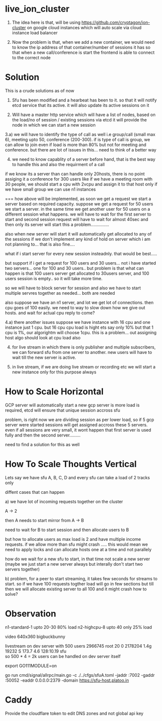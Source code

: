 # live_ion_cluster

1) The idea here is that, will be using https://github.com/cryptagon/ion-cluster on google cloud instances which will auto scale via cloud instance load balancer

2) Now the problem is that, when we add a new container, we would need to know the ip address of that container/number of sessions it has so that when a new call/conference
is start the frontend is able to connect to the correct node

Solution 
================

This is a crude solutions as of now

1) Sfu has been modified and a hearbeat has been to it. so that it will notify etcd service that its active. it will also 
update its active sessions on it

2) Will have a master http service which will have a list of nodes, based on the load/no of session / existing sessions via etcd it will provide 
the node in which we can start a new session

3.a) we will have to identify the type of call as well i.e group/call (small max 6), meeting upto 50, conference (200-300). if is type of call is group, we can allow to join even if load is more than 80% but not for meeting and conference. but there are lot of issues in this... need to think of a better way

4) we need to know capablity of a server before hand, that is the best way to handle this and also the requirment of a call

if we know its a server than can handle only 20hosts, there is no point assiging it a conference for 300 users
like if we have a meeting room with 30 people, we should start a cpu with 2vcpu and assign it to that host only
if we have small group we can use n1 instances

===  how above will be implemented, as soon we get a request we start a server based on required capacity. suppose we get a request for 50 users we start a server. in the same time we get another user for 50 users on a different session what happens. we will have to wait for the first server to start and second session request will have to wait for almost 40sec and then only its server will start this a problem...............

also when new server will start it will automatically get allocated to any of the sessions if we don't implement any kind of hold on server which i am not planning to... that is also fine.... 

what if i start server for every new session insteadnly. that would be best..... 

but support if i get a request for 100 users and 30 users... not i have started two servers... one for 100 and 30 users.. 
but problem is that what can happen is that 100 users server get allocated to 30users server, and 100 users session is empty.. so it will take more time.

so we will have to block server for session and also we have to start multiple servres together as needed...
both are needed


also suppose we have an n1 server, and lot we get lot of connections. then cpu goes of 100 easily.
we need to way to slow down how we give out hosts. and wait for actual cpu reply to come?


4.a) there another issues suppose we have instance with 16 cpu and one instance just 1 cpu. but 16 cpu cpu load is hight ets say only 10% but that 1 cpu is 1%, our algorightm will choose 1cpu. this is a problem... out assigning host algo should look at cpu load also

4) for live stream in which there is only publisher and multiple subscribers, we can forward sfu from one server to another. new users will have to wait till the new server is active. 

5) in live stream, if we are doing live stream or recording etc we will start a new instance only for this purpose always


How to Scale Horizontal
========================

GCP server will automatically start a new gcp server is more load is required, etcd will ensure that unique session accross sfu

problem, is right now we are dividing session as per lower load, so if 5 gcp server were started sessions will get assigned accross these 5 servers. even if all sessions are very small, it wont happen that first server is used fully and then the second server......... 

need to find a solution for this as well



How To Scale Thoughts Vertical
===============================

Lets say we have sfu A, B, C, D and every sfu can take a load of 2 tracks only

diffent cases that can happen

a) we have lot of incoming requests together on the cluster

A -> 2

then A needs to start mirror from A -> B

need to wait for B to start session and then allocate users to B

but how to allocate users as max load is 2 and have multiple income requests. if we allow more than sfu might crash
.....
this would mean we need to apply locks and can allocate hosts one at a time and not parallely

how do we wait for a new sfu to start, in that time not scale a new server (maybe we just start a new server always but interally don't start two servers together)


b) problem, for a peer to start streaming, it takes few seconds for streams to start. so if we have 100 requests togther load will go in few sections but till then we will allocate existing server to all 100 and it might crash how to solve?

Observation
==============

n1-standard-1 upto 20-30 80% load
n2-highcpu-8  upto 40 only 25% load

video 640x360 bigbuckbunny


livestream on dev server with 500 users
2966745 root      20   0 2178204   1.4g  19232 S 173.7   4.6 128:10.19 sfu       
so 500 * 4 = 2k users can be handled on dev server itself




export GO111MODULE=on


go run cmd/signal/allrpc/main.go -c ./../cfgs/sfuA.toml -jaddr :7002 -gaddr :50052 -eaddr 0.0.0.0:2379 -domain https://sfu-host.platoo.in


Caddy
=======
Provide the cloudflare token to edit DNS zones and not global api key